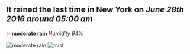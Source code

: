 ## It rained the last time in New York on *June 28th 2016 around 05:00 am*
💧💧  **moderate rain** *Humidity 94%*

![moderate rain](http://openweathermap.org/img/w/10n.png) ![mist](http://openweathermap.org/img/w/50n.png)
